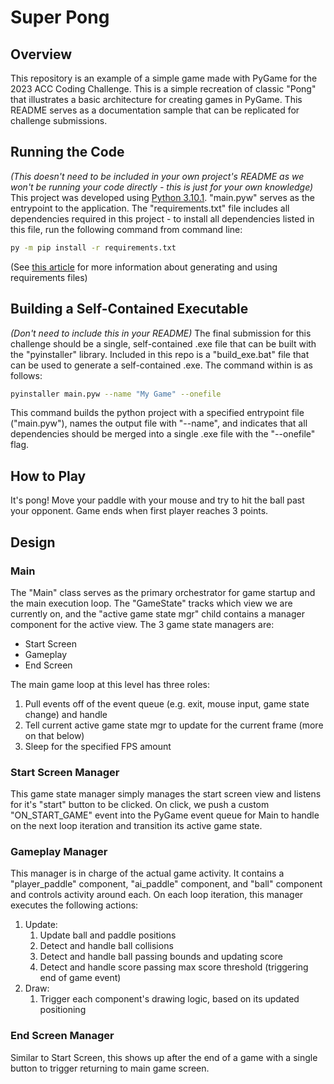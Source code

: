 # Super Pong
## Overview
This repository is an example of a simple game made with PyGame for the 2023 ACC Coding Challenge. This is a simple recreation of classic "Pong" that illustrates a basic architecture for creating games in PyGame. This README serves as a documentation sample that can be replicated for challenge submissions.

## Running the Code
*(This doesn't need to be included in your own project's README as we won't be running your code directly - this is just for your own knowledge)*
This project was developed using [Python 3.10.1](https://www.python.org/downloads/release/python-3101/). "main.pyw" serves as the entrypoint to the application. The "requirements.txt" file includes all dependencies required in this project - to install all dependencies listed in this file, run the following command from command line:
```bash
py -m pip install -r requirements.txt
```
(See [this article](https://learnpython.com/blog/python-requirements-file/) for more information about generating and using requirements files)

## Building a Self-Contained Executable
*(Don't need to include this in your README)*
The final submission for this challenge should be a single, self-contained .exe file that can be built with the "pyinstaller" library. Included in this repo is a "build_exe.bat" file that can be used to generate a self-contained .exe. The command within is as follows:
```bash
pyinstaller main.pyw --name "My Game" --onefile
```
This command builds the python project with a specified entrypoint file ("main.pyw"), names the output file with "--name", and indicates that all dependencies should be merged into a single .exe file with the "--onefile" flag.

## How to Play
It's pong! Move your paddle with your mouse and try to hit the ball past your opponent. Game ends when first player reaches 3 points.

## Design
### Main
The "Main" class serves as the primary orchestrator for game startup and the main execution loop. The "GameState" tracks which view we are currently on, and the "active game state mgr" child contains a manager component for the active view. The 3 game state managers are:
* Start Screen
* Gameplay
* End Screen

The main game loop at this level has three roles:
1. Pull events off of the event queue (e.g. exit, mouse input, game state change) and handle
2. Tell current active game state mgr to update for the current frame (more on that below)
3. Sleep for the specified FPS amount

### Start Screen Manager
This game state manager simply manages the start screen view and listens for it's "start" button to be clicked. On click, we push a custom "ON_START_GAME" event into the PyGame event queue for Main to handle on the next loop iteration and transition its active game state.

### Gameplay Manager
This manager is in charge of the actual game activity. It contains a "player_paddle" component, "ai_paddle" component, and "ball" component and controls activity around each. On each loop iteration, this manager executes the following actions:
1. Update:
    1. Update ball and paddle positions
    2. Detect and handle ball collisions
    3. Detect and handle ball passing bounds and updating score
    4. Detect and handle score passing max score threshold (triggering end of game event)
2. Draw:
    1. Trigger each component's drawing logic, based on its updated positioning
  
### End Screen Manager
Similar to Start Screen, this shows up after the end of a game with a single button to trigger returning to main game screen.

